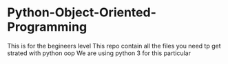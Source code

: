 # Python-Object-Oriented-Programming
This is for the begineers level
This repo contain all the files you need tp get strated with python oop
We are using python 3 for this particular 